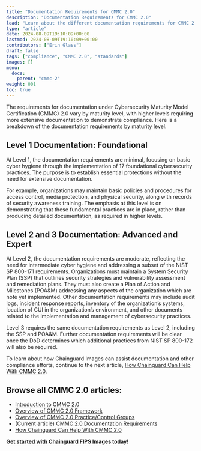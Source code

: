 ```yaml
---
title: "Documentation Requirements for CMMC 2.0"
description: "Documentation Requirements for CMMC 2.0"
lead: "Learn about the different documentation requirements for CMMC 2.0's maturity levels. "
type: "article"
date: 2024-08-09T19:10:09+00:00
lastmod: 2024-08-09T19:10:09+00:00
contributors: ["Erin Glass"]
draft: false
tags: ["compliance", "CMMC 2.0", "standards"]
images: []
menu:
  docs:
    parent: "cmmc-2"
weight: 001
toc: true
---
```


The requirements for documentation under Cybersecurity Maturity Model Certification (CMMC) 2.0 vary by maturity level, with higher levels requiring more extensive documentation to demonstrate compliance. Here is a breakdown of the documentation requirements by maturity level:

## Level 1 Documentation: Foundational

At Level 1, the documentation requirements are minimal, focusing on basic cyber hygiene through the implementation of 17 foundational cybersecurity practices. The purpose is to establish essential protections without the need for extensive documentation.

For example, organizations may maintain basic policies and procedures for access control, media protection, and physical security, along with records of security awareness training. The emphasis at this level is on demonstrating that these fundamental practices are in place, rather than producing detailed documentation, as required in higher levels.

## Level 2 and 3 Documentation: Advanced and Expert

At Level 2, the documentation requirements are moderate, reflecting the need for intermediate cyber hygiene and addressing a subset of the NIST SP 800-171 requirements. Organizations must maintain a System Security Plan (SSP) that outlines security strategies and vulnerability assessment and remediation plans. They must also create a Plan of Action and Milestones (POA&M) addressing any aspects of the organization which are note yet implemented. Other documentation requirements may include audit logs, incident response reports, inventory of the organization’s systems, location of CUI in the organization’s environment, and other documents related to the implementation and management of cybersecurity practices.

Level 3 requires the same documentation requirements as Level 2, including the SSP and POA&M. Further documentation requirements will be clear once the DoD determines which additional practices from NIST SP 800-172 will also be required.

To learn about how Chainguard Images can assist documentation and other compliance efforts, continue to the next article, [How Chainguard Can Help With CMMC 2.0](TBD).

## Browse all CMMC 2.0 articles:

- [Introduction to CMMC 2.0](TBD)
- [Overview of CMMC 2.0 Framework](TBD)
- [Overview of CMMC 2.0 Practice/Control Groups](TBD)
- (Current article) [CMMC 2.0 Documentation Requirements](TBD)
- [How Chainguard Can Help With CMMC 2.0](TBD)

**[Get started with Chainguard FIPS Images today!](TBD)**
